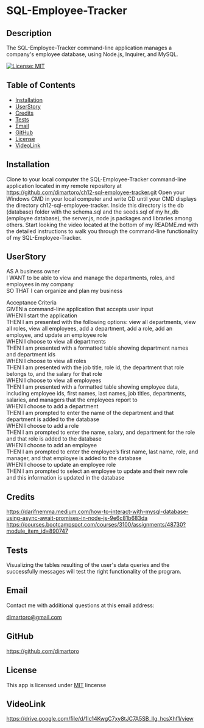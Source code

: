 
# SQL-Employee-Tracker

## Description
The SQL-Employee-Tracker command-line application manages a company's employee database, using Node.js, Inquirer, and MySQL.

  [![License: MIT](https://img.shields.io/badge/License-MIT-yellow.svg)](https://opensource.org/licenses/MIT)

## Table of Contents
- [Installation](#installation)
- [UserStory](#userstory)
- [Credits](#credits)
- [Tests](#tests)
- [Email](#email)
- [GitHub](#github)
- [License](#license)
- [VideoLink](#videolink)

## Installation
Clone to your local computer the SQL-Employee-Tracker command-line application located in my remote repository at https://github.com/dimartoro/ch12-sql-employee-tracker.git Open your Windows CMD in your local computer and write CD until your CMD displays the directory ch12-sql-employee-tracker. Inside this directory is the db (database) folder with the schema.sql and the seeds.sql of my hr_db (employee database), the server.js, node js packages and libraries among others. Start looking the video located at the bottom of my README.md with the detailed instructions to walk you through the command-line functionality of my SQL-Employee-Tracker.

## UserStory
AS A business owner  
I WANT to be able to view and manage the departments, roles, and employees in my company  
SO THAT I can organize and plan my business  

Acceptance Criteria  
GIVEN a command-line application that accepts user input    
WHEN I start the application  
THEN I am presented with the following options: view all departments, view all roles, view   all employees, add a department, add a role, add an employee, and update an employee role  
WHEN I choose to view all departments  
THEN I am presented with a formatted table showing department names and department ids  
WHEN I choose to view all roles  
THEN I am presented with the job title, role id, the department that role belongs to, and  the salary for that role  
WHEN I choose to view all employees  
THEN I am presented with a formatted table showing employee data, including employee ids,   first names, last names, job titles, departments, salaries, and managers that the employees   report to  
WHEN I choose to add a department  
THEN I am prompted to enter the name of the department and that department is added to the   database  
WHEN I choose to add a role  
THEN I am prompted to enter the name, salary, and department for the role and that role is   added to the database  
WHEN I choose to add an employee  
THEN I am prompted to enter the employee’s first name, last name, role, and manager, and   that employee is added to the database  
WHEN I choose to update an employee role  
THEN I am prompted to select an employee to update and their new role and this information   is updated in the database  

## Credits
https://darifnemma.medium.com/how-to-interact-with-mysql-database-using-async-await-promises-in-node-js-9e6c81b683da
https://courses.bootcampspot.com/courses/3100/assignments/48730?module_item_id=890747

## Tests
Visualizing the tables resulting of the user's data queries and the successfully messages will test the right functionality of the program.

## Email
Contact me with additional questions at this email address:

dimartoro@gmail.com

## GitHub
https://github.com/dimartoro

## License
This app is licensed under [MIT](https://choosealicense.com/licenses/mit/) lincense

## VideoLink
https://drive.google.com/file/d/1Ic14KwgC7xy8tJC7A5SB_llg_hcsXhf1/view

